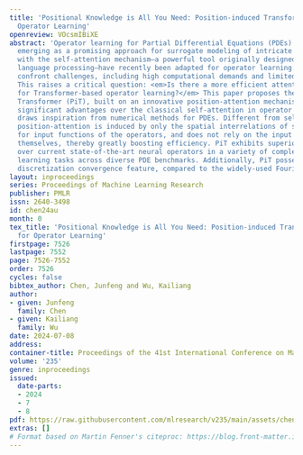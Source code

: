 ```yaml
---
title: 'Positional Knowledge is All You Need: Position-induced Transformer (PiT) for
  Operator Learning'
openreview: VOcsmIBiXE
abstract: 'Operator learning for Partial Differential Equations (PDEs) is rapidly
  emerging as a promising approach for surrogate modeling of intricate systems. Transformers
  with the self-attention mechanism—a powerful tool originally designed for natural
  language processing—have recently been adapted for operator learning. However, they
  confront challenges, including high computational demands and limited interpretability.
  This raises a critical question: <em>Is there a more efficient attention mechanism
  for Transformer-based operator learning?</em> This paper proposes the Position-induced
  Transformer (PiT), built on an innovative position-attention mechanism, which demonstrates
  significant advantages over the classical self-attention in operator learning. Position-attention
  draws inspiration from numerical methods for PDEs. Different from self-attention,
  position-attention is induced by only the spatial interrelations of sampling positions
  for input functions of the operators, and does not rely on the input function values
  themselves, thereby greatly boosting efficiency. PiT exhibits superior performance
  over current state-of-the-art neural operators in a variety of complex operator
  learning tasks across diverse PDE benchmarks. Additionally, PiT possesses an enhanced
  discretization convergence feature, compared to the widely-used Fourier neural operator.'
layout: inproceedings
series: Proceedings of Machine Learning Research
publisher: PMLR
issn: 2640-3498
id: chen24au
month: 0
tex_title: 'Positional Knowledge is All You Need: Position-induced Transformer ({P}i{T})
  for Operator Learning'
firstpage: 7526
lastpage: 7552
page: 7526-7552
order: 7526
cycles: false
bibtex_author: Chen, Junfeng and Wu, Kailiang
author:
- given: Junfeng
  family: Chen
- given: Kailiang
  family: Wu
date: 2024-07-08
address:
container-title: Proceedings of the 41st International Conference on Machine Learning
volume: '235'
genre: inproceedings
issued:
  date-parts:
  - 2024
  - 7
  - 8
pdf: https://raw.githubusercontent.com/mlresearch/v235/main/assets/chen24au/chen24au.pdf
extras: []
# Format based on Martin Fenner's citeproc: https://blog.front-matter.io/posts/citeproc-yaml-for-bibliographies/
---
```

